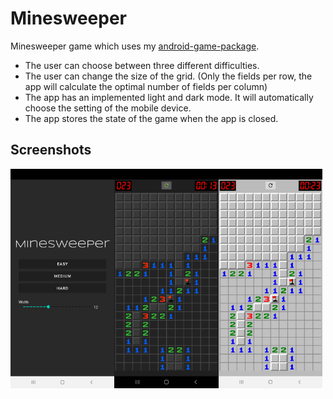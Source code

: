 # Minesweeper
Minesweeper game which uses my <a href="https://github.com/SoWieMarkus/android-game-package">android-game-package</a>.

* The user can choose between three different difficulties. 
* The user can change the size of the grid. (Only the fields per row, the app will calculate the optimal number of fields per column)
* The app has an implemented light and dark mode. It will automatically choose the setting of the mobile device.
* The app stores the state of the game when the app is closed.

## Screenshots

<img src="https://github.com/SoWieMarkus/Minesweeper/blob/main/screenshots/Screenshot_20210411-214532_Minesweeper.jpg" width="33%"><img src="https://github.com/SoWieMarkus/Minesweeper/blob/main/screenshots/Screenshot_20210411-214450_Minesweeper.jpg" width="33%"><img src="https://github.com/SoWieMarkus/Minesweeper/blob/main/screenshots/Screenshot_20210411-214459_Minesweeper.jpg" width="33%">


